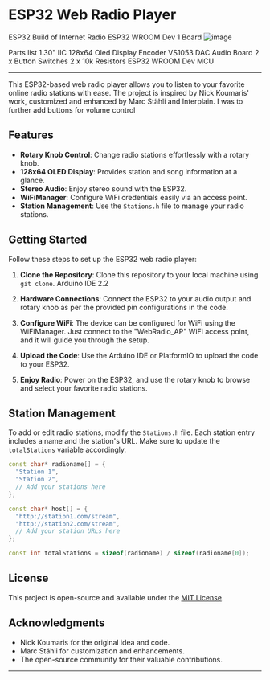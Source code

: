 # ESP32 Web Radio Player

ESP32 Build of Internet Radio 
ESP32 WROOM Dev 1 Board 
![image](https://github.com/Interplain/ESP32InternetRadio/assets/32413344/b20f9596-6ab7-4e3c-a97e-0c6342313325)

Parts list
1.30" IIC 128x64 Oled Display
Encoder
VS1053 DAC Audio Board
2 x Button Switches
2 x 10k Resistors
ESP32 WROOM Dev MCU

---

This ESP32-based web radio player allows you to listen to your favorite online radio stations with ease. The project is inspired by Nick Koumaris' work, customized and enhanced by Marc Stähli and Interplain. I was to further add buttons for volume control  

## Features

- **Rotary Knob Control**: Change radio stations effortlessly with a rotary knob.
- **128x64 OLED Display**: Provides station and song information at a glance.
- **Stereo Audio**: Enjoy stereo sound with the ESP32.
- **WiFiManager**: Configure WiFi credentials easily via an access point.
- **Station Management**: Use the `Stations.h` file to manage your radio stations.

## Getting Started

Follow these steps to set up the ESP32 web radio player:

1. **Clone the Repository**: Clone this repository to your local machine using `git clone`. Arduino IDE 2.2

2. **Hardware Connections**: Connect the ESP32 to your audio output and rotary knob as per the provided pin configurations in the code.

3. **Configure WiFi**: The device can be configured for WiFi using the WiFiManager. Just connect to the "WebRadio_AP" WiFi access point, and it will guide you through the setup.

4. **Upload the Code**: Use the Arduino IDE or PlatformIO to upload the code to your ESP32.

5. **Enjoy Radio**: Power on the ESP32, and use the rotary knob to browse and select your favorite radio stations.

## Station Management

To add or edit radio stations, modify the `Stations.h` file. Each station entry includes a name and the station's URL. Make sure to update the `totalStations` variable accordingly.

```cpp
const char* radioname[] = {
  "Station 1",
  "Station 2",
  // Add your stations here
};

const char* host[] = {
  "http://station1.com/stream",
  "http://station2.com/stream",
  // Add your station URLs here
};

const int totalStations = sizeof(radioname) / sizeof(radioname[0]);
```

## License

This project is open-source and available under the [MIT License](LICENSE).

## Acknowledgments

- Nick Koumaris for the original idea and code.
- Marc Stähli for customization and enhancements.
- The open-source community for their valuable contributions.

---
